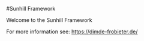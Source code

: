 #Sunhill Framework

Welcome to the Sunhill Framework

For more information see: https://dimde-frobieter.de/

